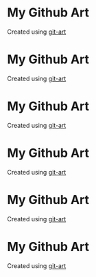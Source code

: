 # My Github Art

Created using [git-art](https://github.com/jamesjarvis/git-art)
# My Github Art

Created using [git-art](https://github.com/jamesjarvis/git-art)
# My Github Art

Created using [git-art](https://github.com/jamesjarvis/git-art)
# My Github Art

Created using [git-art](https://github.com/jamesjarvis/git-art)
# My Github Art

Created using [git-art](https://github.com/jamesjarvis/git-art)
# My Github Art

Created using [git-art](https://github.com/jamesjarvis/git-art)
